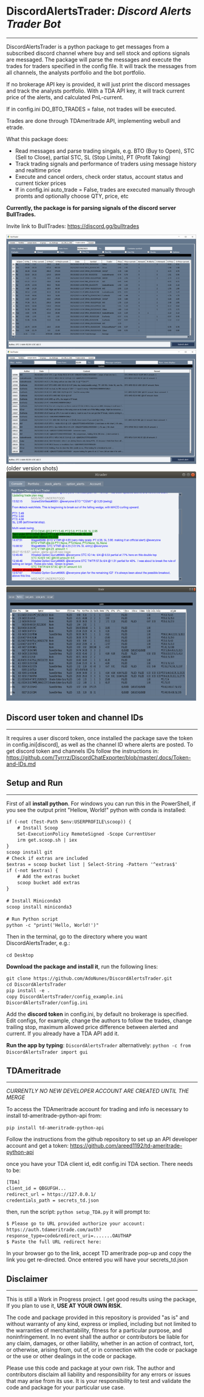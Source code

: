 # DiscordAlertsTrader: *Discord Alerts Trader Bot*
________________________

DiscordAlertsTrader is a python package to get messages from a subscribed discord channel where buy
 and sell stock and options signals are messaged. The package will parse the messages and execute
 the trades for traders specified in the config file. It will track the messages from all channels,
 the analysts portfolio and the bot portfolio.

If no brokerage API key is provided, it will just print the discord messages and track the analysts
 portfolio. With a TDA API key, it will track current price of the alerts, and calculated PnL-current.

If in config.ini DO_BTO_TRADES = false, not trades will be executed. 

Trades are done through TDAmeritrade API, implementing webull and etrade.  

What this package does:

- Read messages and parse trading singals, e.g. BTO (Buy to Open), STC (Sell to Close), partial STC, SL (Stop Limits), PT (Profit Taking)
- Track trading signals and performance of traders using message history and realtime price
- Execute and cancel orders, check order status, account status and current ticker prices
- If in config.ini auto_trade = False, trades are executed manually through promts and optionally choose QTY, price, etc

**Currently, the package is for parsing signals of the discord server BullTrades.** 

Invite link to BullTrades: https://discord.gg/bulltrades

<img src="media/GUI_analysts_portfolio.PNG" alt="Analysts Portfolio" width="500" height="300">
<img src="media/GUI_messages.PNG" alt="Channel message history" width="500" height="300">
(older version shots)
<img src="media/xtrader_console.png" alt="Console with discord mesages" width="500" height="300">
<img src="media/xtrader_portfolio.png" alt="Portfolio" width="500" height="300">


 ## Discord user token and channel IDs
 ______________________________

It requires a user discord token, once installed the package save the token in config.ini[discord], as well as the channel ID where alerts are posted.
To get discord token and channels IDs follow the instructions in: https://github.com/Tyrrrz/DiscordChatExporter/blob/master/.docs/Token-and-IDs.md


## Setup and Run
______

First of all **install python**. For windows you can run this in the PowerShell, if you see the output print "Hellow, World!" python with conda is installed:
```# Check if Scoop is installed
if (-not (Test-Path $env:USERPROFILE\scoop)) {
    # Install Scoop
    Set-ExecutionPolicy RemoteSigned -Scope CurrentUser
    irm get.scoop.sh | iex
}
scoop install git
# Check if extras are included
$extras = scoop bucket list | Select-String -Pattern '^extras$'
if (-not $extras) {
    # Add the extras bucket    
    scoop bucket add extras
}

# Install Miniconda3
scoop install miniconda3

# Run Python script
python -c "print('Hello, World!')"
```

Then in the terminal, go to the directory where you want DiscordAlertsTrader, e.g.: 

```cd Desktop```

**Download the package and install it**, run the following lines:
```
git clone https://github.com/AdoNunes/DiscordAlertsTrader.git
cd DiscordAlertsTrader
pip install -e .
copy DiscordAlertsTrader/config_example.ini DiscordAlertsTrader/config.ini 
```

Add the **discord token** in config.ini, by default no brokerage is specified. Edit configs, 
for example, change the authors to follow the trades, change trailing stop, maximum allowed
price difference between alerted and current. If you already have a TDA API add it.   

**Run the app by typing**:
```DiscordAlertsTrader```
alternatively:
```python -c from DiscordAlertsTrader import gui```


## TDAmeritrade
_______________

*CURRENTLY NO NEW DEVELOPER ACCOUNT ARE CREATED UNTIL THE MERGE*

To access the TDAmeritrade account for trading and info is necessary to install 
td-ameritrade-python-api from:

```pip install td-ameritrade-python-api```

Follow the instructions from the github repository to set up an API developer account and get a 
token:
https://github.com/areed1192/td-ameritrade-python-api

once you have your TDA client id, edit config.ini TDA section. There needs to be:

```
[TDA]
client_id = QBGUFGH...
redirect_url = https://127.0.0.1/
credentials_path = secrets_td.json
```

then, run the script:
```python setup_TDA.py```
it will prompt to:

```
$ Please go to URL provided authorize your account: https://auth.tdameritrade.com/auth?response_type=code&redirect_uri=.......OAUTHAP
$ Paste the full URL redirect here:
```

In your browser go to the link, accept TD ameritrade pop-up and copy the link you get re-directed. Once entered you will have your secrets_td.json

## Disclaimer
_________

This is still a Work in Progress project. I get good results using the package, If you plan to use it, **USE AT YOUR OWN RISK**. 

The code and package provided in this repository is provided "as is" and without warranty of any kind, express or implied, including but not limited to the warranties of merchantability, fitness for a particular purpose, and noninfringement. In no event shall the author or contributors be liable for any claim, damages, or other liability, whether in an action of contract, tort, or otherwise, arising from, out of, or in connection with the code or package or the use or other dealings in the code or package.

Please use this code and package at your own risk. The author and contributors disclaim all liability and responsibility for any errors or issues that may arise from its use. It is your responsibility to test and validate the code and package for your particular use case.

